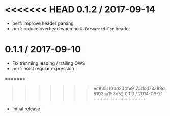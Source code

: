 <<<<<<< HEAD
0.1.2 / 2017-09-14
==================

  * perf: improve header parsing
  * perf: reduce overhead when no `X-Forwarded-For` header

0.1.1 / 2017-09-10
==================

  * Fix trimming leading / trailing OWS
  * perf: hoist regular expression

=======
>>>>>>> ec8051100d234fe9175dcd73a88d8192aa153d52
0.1.0 / 2014-09-21
==================

  * Initial release
